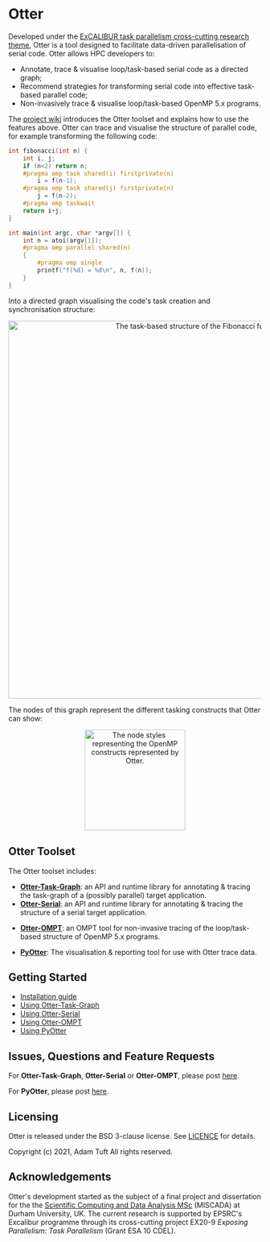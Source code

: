 # Otter

Developed under the [ExCALIBUR task parallelism cross-cutting research theme](https://excalibur.ac.uk/projects/exposing-parallelism-task-parallelism/), Otter is a tool designed to facilitate data-driven parallelisation of serial code. Otter allows HPC developers to:

- Annotate, trace & visualise loop/task-based serial code as a directed graph;
- Recommend strategies for transforming serial code into effective task-based parallel code;
- Non-invasively trace & visualise loop/task-based OpenMP 5.x programs.

The [project wiki](https://github.com/Otter-Taskification/otter/wiki) introduces the Otter toolset and explains how to use the features above. Otter can trace and visualise the structure of parallel code, for example transforming the following code:

```c
int fibonacci(int n) {
    int i, j;
    if (n<2) return n;
    #pragma omp task shared(i) firstprivate(n)
        i = f(n-1);
    #pragma omp task shared(j) firstprivate(n)
        j = f(n-2);
    #pragma omp taskwait
    return i+j;
}

int main(int argc, char *argv[]) {
    int n = atoi(argv[1]);
    #pragma omp parallel shared(n)
    {
        #pragma omp single
        printf("f(%d) = %d\n", n, f(n));
    }
}
```

Into a directed graph visualising the code's task creation and synchronisation structure:

<p align="center">
<img src="docs/listing2.svg" height="750" alt="The task-based structure of the Fibonacci function.">
</p>

The nodes of this graph represent the different tasking constructs that Otter can show:

<p align="center">
<img src="docs/node-symbol-table.svg" height="200" alt="The node styles representing the OpenMP constructs represented by Otter.">
</p>

## Otter Toolset

The Otter toolset includes:

- [**Otter-Task-Graph**](https://github.com/Otter-Taskification/otter/wiki/Otter-Task-Graph): an API and runtime library for annotating & tracing the task-graph of a (possibly parallel) target application.
- [**Otter-Serial**](https://github.com/Otter-Taskification/otter/wiki/Otter-Serial): an API and runtime library for annotating & tracing the structure of a serial target application.
<!-- -  in order to facilitate data-driven parallelisation of the target. -->
- [**Otter-OMPT**](https://github.com/Otter-Taskification/otter/wiki/Otter-OMPT): an OMPT tool for non-invasive tracing of the loop/task-based structure of OpenMP 5.x programs.
<!-- - , allowing HPC developers to observe OpenMP program structure from the perspective of the OpenMP runtime. -->
- [**PyOtter**](https://github.com/Otter-Taskification/otter/wiki/PyOtter): The visualisation & reporting tool for use with Otter trace data.

## Getting Started

- [Installation guide](https://github.com/Otter-Taskification/otter/wiki#installation-guide)
- [Using Otter-Task-Graph](https://github.com/Otter-Taskification/otter/wiki/Otter-Task-Graph/#using-otter-task-graph)
- [Using Otter-Serial](https://github.com/Otter-Taskification/otter/wiki/Otter-Serial/#using-otter-serial)
- [Using Otter-OMPT](https://github.com/Otter-Taskification/otter/wiki/Otter-OMPT#getting-started)
- [Using PyOtter](https://github.com/Otter-Taskification/otter/wiki/PyOtter)

## Issues, Questions and Feature Requests

For **Otter-Task-Graph**, **Otter-Serial** or **Otter-OMPT**, please post [here](https://github.com/Otter-Taskification/otter/issues).

For **PyOtter**, please post [here](https://github.com/Otter-Taskification/pyotter/issues).

## Licensing

Otter is released under the BSD 3-clause license. See [LICENCE](LICENCE) for details.

Copyright (c) 2021, Adam Tuft
All rights reserved.

## Acknowledgements

Otter's development started as the subject of a final project and dissertation for the the [Scientific Computing and Data Analysis MSc](https://miscada.phyip3.dur.ac.uk/) (MISCADA) at Durham University, UK. The current research is supported by EPSRC's Excalibur programme through its cross-cutting project EX20-9 *Exposing Parallelism: Task Parallelism* (Grant ESA 10 CDEL).
